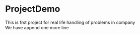 # ProjectDemo
This is frst project for real life handling of problems in company
<br>
We have append one more line 
